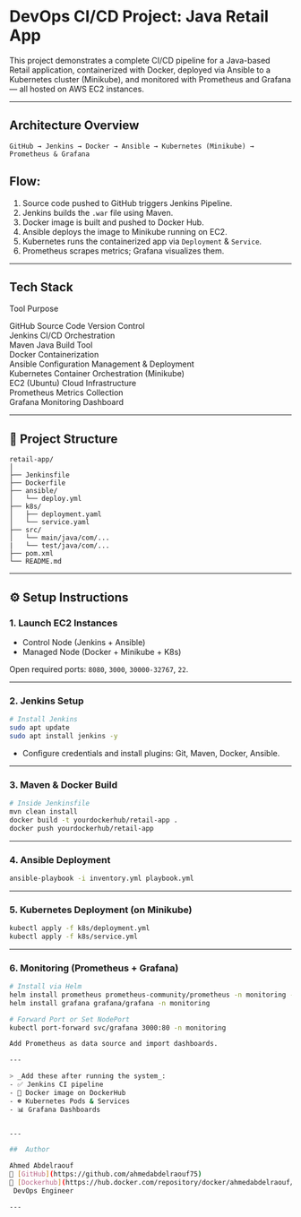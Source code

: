 
#  DevOps CI/CD Project: Java Retail App

This project demonstrates a complete CI/CD pipeline for a Java-based Retail application, containerized with Docker, deployed via Ansible to a Kubernetes cluster (Minikube), and monitored with Prometheus and Grafana — all hosted on AWS EC2 instances.

---

##  Architecture Overview

```
GitHub → Jenkins → Docker → Ansible → Kubernetes (Minikube) → Prometheus & Grafana
```

##  Flow:
1. Source code pushed to GitHub triggers Jenkins Pipeline.
2. Jenkins builds the `.war` file using Maven.
3. Docker image is built and pushed to Docker Hub.
4. Ansible deploys the image to Minikube running on EC2.
5. Kubernetes runs the containerized app via `Deployment` & `Service`.
6. Prometheus scrapes metrics; Grafana visualizes them.

---

##  Tech Stack

 Tool         Purpose                                 

 GitHub       Source Code Version Control              
 Jenkins      CI/CD Orchestration                      
 Maven        Java Build Tool                          
 Docker       Containerization                         
 Ansible      Configuration Management & Deployment    
 Kubernetes   Container Orchestration (Minikube)       
 EC2 (Ubuntu) Cloud Infrastructure                     
 Prometheus   Metrics Collection                       
 Grafana      Monitoring Dashboard                     

---

## 📁 Project Structure

```
retail-app/
│
├── Jenkinsfile
├── Dockerfile
├── ansible/
│   └── deploy.yml
├── k8s/
│   ├── deployment.yaml
│   └── service.yaml
├── src/
│   └── main/java/com/...
|   └── test/java/com/...
├── pom.xml
└── README.md
```

---

## ⚙️ Setup Instructions

### 1.  Launch EC2 Instances
- Control Node (Jenkins + Ansible)
- Managed Node (Docker + Minikube + K8s)

Open required ports: `8080`, `3000`, `30000-32767`, `22`.

---

### 2. Jenkins Setup
```bash
# Install Jenkins
sudo apt update
sudo apt install jenkins -y
```
- Configure credentials and install plugins: Git, Maven, Docker, Ansible.

---

### 3. Maven & Docker Build
```bash
# Inside Jenkinsfile
mvn clean install
docker build -t yourdockerhub/retail-app .
docker push yourdockerhub/retail-app
```

---

### 4.  Ansible Deployment
```bash
ansible-playbook -i inventory.yml playbook.yml
```

---

### 5.  Kubernetes Deployment (on Minikube)
```bash
kubectl apply -f k8s/deployment.yml
kubectl apply -f k8s/service.yml
```

---

### 6.  Monitoring (Prometheus + Grafana)
```bash
# Install via Helm
helm install prometheus prometheus-community/prometheus -n monitoring --create-namespace
helm install grafana grafana/grafana -n monitoring

# Forward Port or Set NodePort
kubectl port-forward svc/grafana 3000:80 -n monitoring

Add Prometheus as data source and import dashboards.

---

> _Add these after running the system_:
- ✅ Jenkins CI pipeline
- 🐳 Docker image on DockerHub
- ☸️ Kubernetes Pods & Services
- 📊 Grafana Dashboards


---

##  Author

Ahmed Abdelraouf  
🔗 [GitHub](https://github.com/ahmedabdelraouf75)
🔗 [Dockerhub](https://hub.docker.com/repository/docker/ahmedabdelraouf/retail-app/general)
 DevOps Engineer 

---

